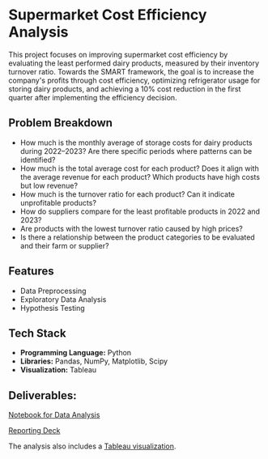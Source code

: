 
<!DOCTYPE html>
<html lang="en">
<head>
    <meta charset="UTF-8">
    <meta name="viewport" content="width=device-width, initial-scale=1.0">
</head>
<body>
    <h1>Supermarket Cost Efficiency Analysis</h1>
    <p>
        This project focuses on improving supermarket cost efficiency by evaluating the least performed dairy products, measured by their inventory turnover ratio. 
        Towards the SMART framework, the goal is to increase the company's profits through cost efficiency, optimizing refrigerator usage for storing dairy products, 
        and achieving a 10% cost reduction in the first quarter after implementing the efficiency decision.
    </p>
    <h2>Problem Breakdown </h2>
    <ul>
        <li>How much is the monthly average of storage costs for dairy products during 2022–2023? Are there specific periods where patterns can be identified?</li>
        <li>How much is the total average cost for each product? Does it align with the average revenue for each product? Which products have high costs but low revenue?</li>
        <li>How much is the turnover ratio for each product? Can it indicate unprofitable products?</li>
        <li>How do suppliers compare for the least profitable products in 2022 and 2023?</li>
        <li>Are products with the lowest turnover ratio caused by high prices?</li>
        <li>Is there a relationship between the product categories to be evaluated and their farm or supplier?</li>
    </ul>
    <h2>Features</h2>
    <ul>
        <li>Data Preprocessing</li>
        <li>Exploratory Data Analysis</li>
        <li>Hypothesis Testing</li>
    </ul>
    <h2>Tech Stack</h2>
    <ul>
        <li><strong>Programming Language:</strong> Python</li>
        <li><strong>Libraries:</strong> Pandas, NumPy, Matplotlib, Scipy</li>
        <li><strong>Visualization:</strong> Tableau</li>
    </ul>
    <h2>Deliverables:</h2>
    <p>
        <a href="https://github.com/Ediashta-Narendra/Dairy-Product-Cost-Efficiency/blob/main/Data%20Analysis%20for%20Dairy%20Product%20Cost%20Effeciency.ipynb" target="_blank">Notebook for Data Analysis</a>
    <p>
        <a href="https://github.com/Ediashta-Narendra/Dairy-Product-Cost-Efficiency/blob/main/slides%20dairy%20product%20inventory%20cost.pptx" target="_blank">Reporting Deck</a>
    <p>
        The analysis also includes a <a href="https://public.tableau.com/shared/SGD8QNRPH?:display_count=n&:origin=viz_share_link" target="_blank">Tableau visualization</a>.
    </p>
</body>
</html>
